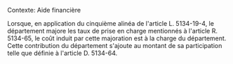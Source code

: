 Contexte: Aide financière

Lorsque, en application du cinquième alinéa de l'article L. 5134-19-4, le département majore les taux de prise en charge mentionnés à l'article R. 5134-65, le coût induit par cette majoration est à la charge du département. Cette contribution du département s'ajoute au montant de sa participation telle que définie à l'article D. 5134-64.